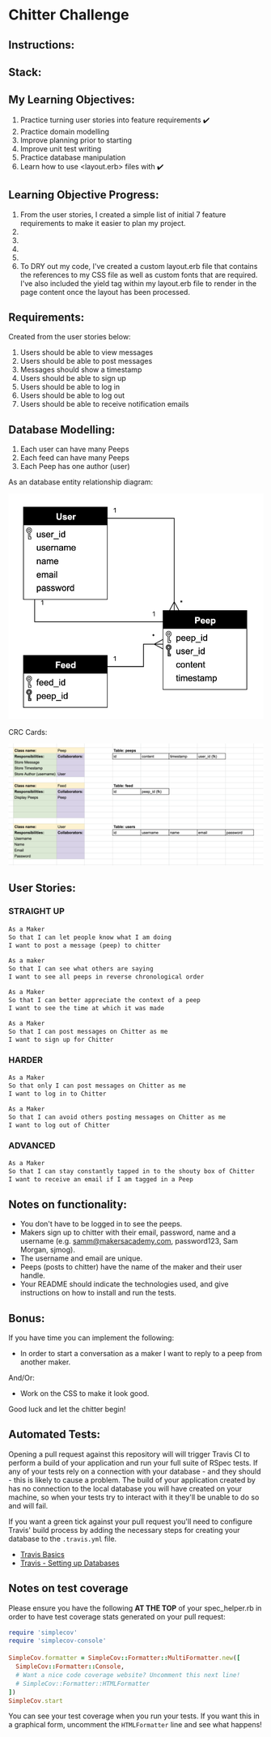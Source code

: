 Chitter Challenge
=================

Instructions:
-------

Stack:
-------

My Learning Objectives:
-------

1) Practice turning user stories into feature requirements ✔️
2) Practice domain modelling
3) Improve planning prior to starting
4) Improve unit test writing
5) Practice database manipulation
6) Learn how to use <layout.erb> files with <yield> ✔️

Learning Objective Progress:
-------

1) From the user stories, I created a simple list of initial 7 feature requirements to make it easier to plan my project.
2) 
3) 
4) 
5) 
6) To DRY out my code, I've created a custom layout.erb file that contains the references to my CSS file as well as custom fonts that are required. I've also included the yield tag within my layout.erb file to render in the page content once the layout has been processed.

Requirements:
-------

Created from the user stories below:

1) Users should be able to view messages
2) Users should be able to post messages
3) Messages should show a timestamp
4) Users should be able to sign up
5) Users should be able to log in
6) Users should be able to log out
7) Users should be able to receive notification emails


Database Modelling:
-------

1) Each user can have many Peeps
2) Each feed can have many Peeps
3) Each Peep has one author (user)

As an database entity relationship diagram:

![Chitter Entity Relationship Diagram](/public/images/database_entity_model.png)

CRC Cards:

![Chitter CRC Cards](/public/images/crc_cards.png)

User Stories:
-------

### STRAIGHT UP
```
As a Maker
So that I can let people know what I am doing  
I want to post a message (peep) to chitter
```
```
As a maker
So that I can see what others are saying  
I want to see all peeps in reverse chronological order
```
```
As a Maker
So that I can better appreciate the context of a peep
I want to see the time at which it was made
```
```
As a Maker
So that I can post messages on Chitter as me
I want to sign up for Chitter
```

### HARDER
```
As a Maker
So that only I can post messages on Chitter as me
I want to log in to Chitter
```
```
As a Maker
So that I can avoid others posting messages on Chitter as me
I want to log out of Chitter
```
### ADVANCED
```
As a Maker
So that I can stay constantly tapped in to the shouty box of Chitter
I want to receive an email if I am tagged in a Peep
```

Notes on functionality:
------

* You don't have to be logged in to see the peeps.
* Makers sign up to chitter with their email, password, name and a username (e.g. samm@makersacademy.com, password123, Sam Morgan, sjmog).
* The username and email are unique.
* Peeps (posts to chitter) have the name of the maker and their user handle.
* Your README should indicate the technologies used, and give instructions on how to install and run the tests.

Bonus:
-----

If you have time you can implement the following:

* In order to start a conversation as a maker I want to reply to a peep from another maker.

And/Or:

* Work on the CSS to make it look good.

Good luck and let the chitter begin!

Automated Tests:
-----

Opening a pull request against this repository will will trigger Travis CI to perform a build of your application and run your full suite of RSpec tests. If any of your tests rely on a connection with your database - and they should - this is likely to cause a problem. The build of your application created by has no connection to the local database you will have created on your machine, so when your tests try to interact with it they'll be unable to do so and will fail.

If you want a green tick against your pull request you'll need to configure Travis' build process by adding the necessary steps for creating your database to the `.travis.yml` file.

- [Travis Basics](https://docs.travis-ci.com/user/tutorial/)
- [Travis - Setting up Databases](https://docs.travis-ci.com/user/database-setup/)

Notes on test coverage
----------------------

Please ensure you have the following **AT THE TOP** of your spec_helper.rb in order to have test coverage stats generated
on your pull request:

```ruby
require 'simplecov'
require 'simplecov-console'

SimpleCov.formatter = SimpleCov::Formatter::MultiFormatter.new([
  SimpleCov::Formatter::Console,
  # Want a nice code coverage website? Uncomment this next line!
  # SimpleCov::Formatter::HTMLFormatter
])
SimpleCov.start
```

You can see your test coverage when you run your tests. If you want this in a graphical form, uncomment the `HTMLFormatter` line and see what happens!
